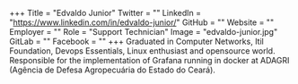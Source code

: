 +++
Title = "Edvaldo Junior"
Twitter = ""
LinkedIn = "https://www.linkedin.com/in/edvaldo-junior/"
GitHub = ""
Website = ""
Employer = ""
Role = "Support Technician"
Image = "edvaldo-junior.jpg"
GitLab = ""
Facebook = ""
+++
Graduated in Computer Networks, Itil Foundation, Devops Essentials, Linux enthusiast and opensource world. Responsible for the implementation of Grafana running in docker at ADAGRI (Agência de Defesa Agropecuária do Estado do Ceará).